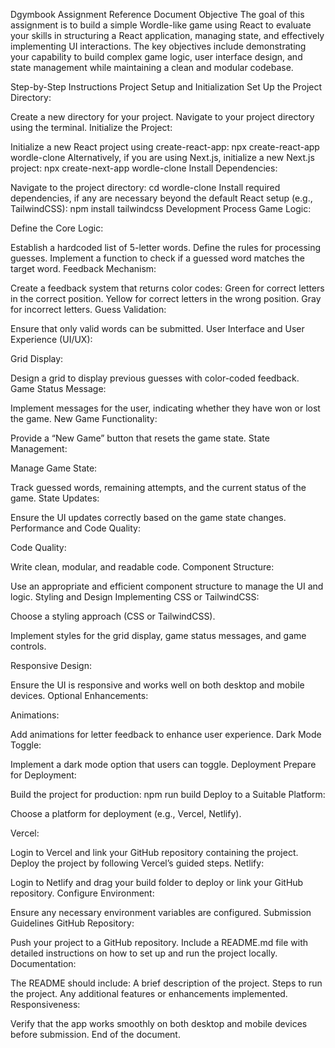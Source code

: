 Dgymbook Assignment Reference Document
Objective
The goal of this assignment is to build a simple Wordle-like game using React to evaluate your skills in structuring a React application, managing state, and effectively implementing UI interactions. The key objectives include demonstrating your capability to build complex game logic, user interface design, and state management while maintaining a clean and modular codebase.

Step-by-Step Instructions
Project Setup and Initialization
Set Up the Project Directory:

Create a new directory for your project.
Navigate to your project directory using the terminal.
Initialize the Project:

Initialize a new React project using create-react-app:
npx create-react-app wordle-clone
Alternatively, if you are using Next.js, initialize a new Next.js project:
npx create-next-app wordle-clone
Install Dependencies:

Navigate to the project directory:
cd wordle-clone
Install required dependencies, if any are necessary beyond the default React setup (e.g., TailwindCSS):
npm install tailwindcss
Development Process
Game Logic:

Define the Core Logic:

Establish a hardcoded list of 5-letter words.
Define the rules for processing guesses.
Implement a function to check if a guessed word matches the target word.
Feedback Mechanism:

Create a feedback system that returns color codes:
Green for correct letters in the correct position.
Yellow for correct letters in the wrong position.
Gray for incorrect letters.
Guess Validation:

Ensure that only valid words can be submitted.
User Interface and User Experience (UI/UX):

Grid Display:

Design a grid to display previous guesses with color-coded feedback.
Game Status Message:

Implement messages for the user, indicating whether they have won or lost the game.
New Game Functionality:

Provide a “New Game” button that resets the game state.
State Management:

Manage Game State:

Track guessed words, remaining attempts, and the current status of the game.
State Updates:

Ensure the UI updates correctly based on the game state changes.
Performance and Code Quality:

Code Quality:

Write clean, modular, and readable code.
Component Structure:

Use an appropriate and efficient component structure to manage the UI and logic.
Styling and Design
Implementing CSS or TailwindCSS:

Choose a styling approach (CSS or TailwindCSS).

Implement styles for the grid display, game status messages, and game controls.

Responsive Design:

Ensure the UI is responsive and works well on both desktop and mobile devices.
Optional Enhancements:

Animations:

Add animations for letter feedback to enhance user experience.
Dark Mode Toggle:

Implement a dark mode option that users can toggle.
Deployment
Prepare for Deployment:

Build the project for production:
npm run build
Deploy to a Suitable Platform:

Choose a platform for deployment (e.g., Vercel, Netlify).

Vercel:

Login to Vercel and link your GitHub repository containing the project.
Deploy the project by following Vercel’s guided steps.
Netlify:

Login to Netlify and drag your build folder to deploy or link your GitHub repository.
Configure Environment:

Ensure any necessary environment variables are configured.
Submission Guidelines
GitHub Repository:

Push your project to a GitHub repository.
Include a README.md file with detailed instructions on how to set up and run the project locally.
Documentation:

The README should include:
A brief description of the project.
Steps to run the project.
Any additional features or enhancements implemented.
Responsiveness:

Verify that the app works smoothly on both desktop and mobile devices before submission.
End of the document.
